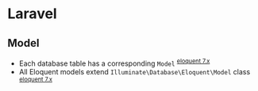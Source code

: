 # Laravel
## Model

- Each database table has a corresponding `Model` <sup>[eloquent 7.x](https://laravel.com/docs/7.x/eloquent)</sup>
- All Eloquent models extend `Illuminate\Database\Eloquent\Model` class <sup>[eloquent 7.x](https://laravel.com/docs/7.x/eloquent)</sup>